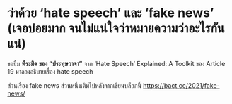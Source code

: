 ว่าด้วย ‘hate speech’ และ ‘fake news’
(เจอบ่อยมาก จนไม่แน่ใจว่าหมายความว่าอะไรกันแน่)
====

ขอยืม **พีระมิด ของ “ประทุษวาจา”** จาก ‘Hate Speech’ Explained: A Toolkit ของ Article 19 มาลองอธิบายเรื่อง hate speech

ส่วนเรื่อง fake news ส่วนหนึ่งเติมไปหลังจากเขียนบล็อกนี้ https://bact.cc/2021/fake-news/
